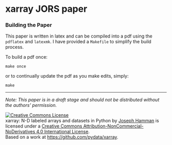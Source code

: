 # xarray JORS paper

### Building the Paper

This paper is written in latex and can be compiled into a pdf using the `pdflatex` and `latexmk`.  I have provided a `Makefile` to simplify the build process.

To build a pdf once:

    make once

or to continually update the pdf as you make edits, simply:

    make

-------

*Note: This paper is in a draft stage and should not be distributed without the authors' permission.*

<a rel="license" href="http://creativecommons.org/licenses/by-nc-nd/4.0/"><img alt="Creative Commons License" style="border-width:0" src="https://i.creativecommons.org/l/by-nc-nd/4.0/88x31.png" /></a><br /><span xmlns:dct="http://purl.org/dc/terms/" href="http://purl.org/dc/dcmitype/Text" property="dct:title" rel="dct:type">xarray: N-D labeled arrays and datasets in Python</span> by <a xmlns:cc="http://creativecommons.org/ns#" href="https://github.com/jhamman/xarray_paper" property="cc:attributionName" rel="cc:attributionURL">Joseph Hamman</a> is licensed under a <a rel="license" href="http://creativecommons.org/licenses/by-nc-nd/4.0/">Creative Commons Attribution-NonCommercial-NoDerivatives 4.0 International License</a>.<br />Based on a work at <a xmlns:dct="http://purl.org/dc/terms/" href="https://github.com/pydata/xarray" rel="dct:source">https://github.com/pydata/xarray</a>.
